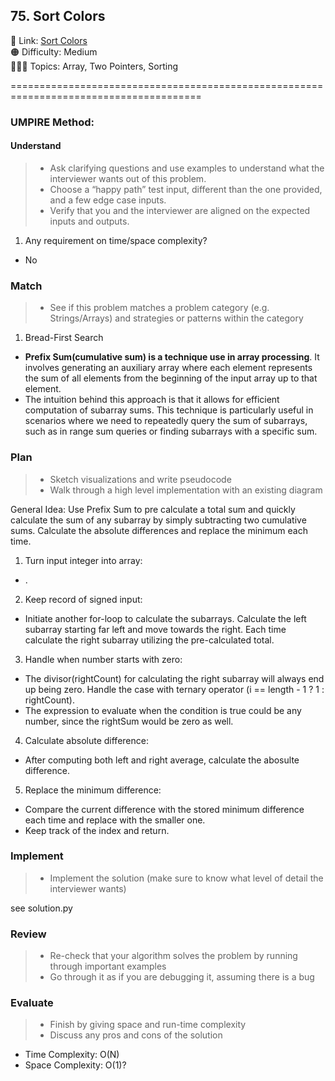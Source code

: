 ## 75. Sort Colors

📎 Link: [Sort Colors](https://leetcode.com/problems/sort-colors/description/)<br>
🟠 Difficulty: Medium<br>
👩🏻‍💻 Topics: Array, Two Pointers, Sorting<br>

=======================================================================================<br>

### UMPIRE Method:

#### Understand

> - Ask clarifying questions and use examples to understand what the interviewer wants out of this problem.
> - Choose a “happy path” test input, different than the one provided, and a few edge case inputs.
> - Verify that you and the interviewer are aligned on the expected inputs and outputs.

1. Any requirement on time/space complexity?

- No

### Match

> - See if this problem matches a problem category (e.g. Strings/Arrays) and strategies or patterns within the category

1.  Bread-First Search <br>

- **Prefix Sum(cumulative sum) is a technique use in array processing**. It involves generating an auxiliary array where each element represents the sum of all elements from the beginning of the input array up to that element.
- The intuition behind this approach is that it allows for efficient computation of subarray sums. This technique is particularly useful in scenarios where we need to repeatedly query the sum of subarrays, such as in range sum queries or finding subarrays with a specific sum.

### Plan

> - Sketch visualizations and write pseudocode
> - Walk through a high level implementation with an existing diagram

General Idea: Use Prefix Sum to pre calculate a total sum and quickly calculate the sum of any subarray by simply subtracting two cumulative sums. Calculate the absolute differences and replace the minimum each time.

1. Turn input integer into array:

- .

2. Keep record of signed input:

- Initiate another for-loop to calculate the subarrays. Calculate the left subarray starting far left and move towards the right. Each time calculate the right subarray utilizing the pre-calculated total.

3. Handle when number starts with zero:

- The divisor(rightCount) for calculating the right subarray will always end up being zero. Handle the case with ternary operator (i == length - 1 ? 1 : rightCount).
- The expression to evaluate when the condition is true could be any number, since the rightSum would be zero as well.

4. Calculate absolute difference:

- After computing both left and right average, calculate the abosulte difference.

5. Replace the minimum difference:

- Compare the current difference with the stored minimum difference each time and replace with the smaller one.
- Keep track of the index and return.

### Implement

> - Implement the solution (make sure to know what level of detail the interviewer wants)

see solution.py

### Review

> - Re-check that your algorithm solves the problem by running through important examples
> - Go through it as if you are debugging it, assuming there is a bug

### Evaluate

> - Finish by giving space and run-time complexity
> - Discuss any pros and cons of the solution

- Time Complexity: O(N)
- Space Complexity: O(1)?
